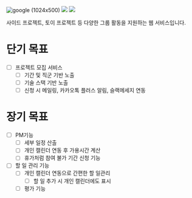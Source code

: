 
![google (1024x500)](https://github.com/groom-link/.github/assets/61648828/67b22233-747e-4d2b-a183-66ef61ee3b62)
[<img src="https://img.shields.io/badge/notion-white?style=for-the-badge&logo=Notion&logoColor=black">](https://hulking-stetson-3ee.notion.site/Groom-aea15ec1ff114a8eaa69d4e5ac7911be)
[<img src="https://img.shields.io/badge/figma-black?style=for-the-badge&logo=Figma&logoColor=#F24E1E">](https://www.figma.com/file/mSMQMmTrEUKQYCpIiSHdcV/Untitled?type=whiteboard&node-id=0%3A1&t=Cd75lsTdszs6nHph-1)

사이드 프로젝트, 토이 프로젝트 등 다양한 그룹 활동을 지원하는 웹 서비스입니다.  

# 단기 목표
- [ ] 프로젝트 모집 서비스  
  - [ ] 기간 및 직군 기반 노출
  - [ ] 기술 스택 기반 노출
  - [ ] 신청 시 메일링, 카카오톡 플러스 알림, 슬랙메세지 연동

# 장기 목표
- [ ] PM기능
  - [ ] 세부 일정 산출
  - [ ] 개인 캘린더 연동 후 가용시간 계산
  - [ ] 휴가처럼 참여 불가 기간 신청 기능
- [ ] 할 일 관리 기능
  - [ ] 개인 캘린더 연동으로 간편한 할 일관리
    - [ ] 할 일 추가 시 개인 캘린더에도 표시
  - [ ] 평가 기능
